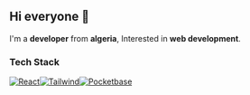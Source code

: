 ## Hi everyone 👋
I'm a **developer** from **algeria**, Interested in **web development**.

### Tech Stack
[![React](https://img.shields.io/badge/React%20JS-149ECA?style=for-the-badge&logo=react&logoColor=white)](https://react.dev/)[![Tailwind](https://img.shields.io/badge/Tailwind_CSS-38BDF8?style=for-the-badge&logo=tailwind-css&logoColor=white)](https://tailwindcss.com/)[![Pocketbase](https://img.shields.io/badge/PocketBase-B8DBE4?style=for-the-badge&logo=PocketBase&logoColor=gray)](https://pocketbase.io/)
